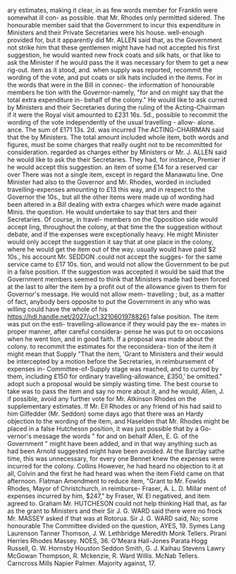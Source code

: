 ary estimates, making it clear, in as few words member for Franklin were somewhat ill con- as possible. that Mr. Rhodes only permitted sidered. The honourable member said that the Government to incur this expenditure in Ministers and their Private Secretaries were his house. well-enough provided for, but it apparently did Mr. ALLEN said that, as the Government not strike him that these gentlemen might have had not accepted his first suggestion, he would wanted new frock coats and silk hats, or that like to ask the Minister if he would pass the it was necessary for them to get a new rig-out. item as it stood, and. when supply was reported, recommit the wording of the vote, and put coats or silk hats included in the items. For in the words that were in the Bill in connec- the information of honourable members he tion with the Governor-namely, "for and on might say that the total extra expenditure in- behalf of the colony." He would like to ask curred by Ministers and their Secretaries during the ruling of the Acting-Chairman if it were the Royal visit amounted to £231 16s. 5d., possible to recommit the wording of the vote independently of the usual travelling - allow- alone. ance. The sum of £171 13s. 2d. was incurred The ACTING-CHAIRMAN said that the by Ministers. The total amount included whole item, both words and figures, must be some charges that really ought not to be recommitted for consideration. regarded as charges either by Ministers or Mr. J. ALLEN said he would like to ask the their Secretaries. They had, for instance, Premier if he would accept this suggestion. an item of some £14 for a reserved car over There was not a single item, except in regard the Manawatu line. One Minister had also to the Governor and Mr. Rhodes, worded in included travelling-expenses amounting to £13 this way, and in respect to the Governor the 10s., but all the other items were made up of wording had been altered in a Bill dealing with extra charges which were made against Minis. the question. He would undertake to say that ters and their Secretaries. Of course, in travel- members on the Opposition side would accept ling, throughout the colony, at that time the the suggestion without debate, and if the expenses were exceptionally heavy. He might Minister would only accept the suggestion it say that at one place in the colony, where he would get the item out of the way. usually would have paid $2 10s., his account Mr. SEDDON .could not accept the sugges- for the same service came to £17 10s. tion, and would not allow the Government to be put in a false position. If the suggestion was accepted it would be said that the Government members seemed to think that Ministers made had been forced at the last to alter the item by a profit out of the allowance given to them for Governor's message. He would not allow mem- travelling ; but, as a matter of fact, anybody bers opposite to put the Government in any who was willing could have the whole of his https://hdl.handle.net/2027/uc1.32106019788261 false position. The item was put on the esti- travelling-allowance if they would pay the ex- mates in proper manner, after careful considera- pense he was put to on occasions when he went tion, and in good faith. If a proposal was made about the colony. to recommit the estimates for the reconsidera- tion of the item it might mean that Supply "That the item, 'Grant to Ministers and their would be intercepted by a motion before the Secretaries, in reimbursement of expenses in- Committee-of-Supply stage was reached, and to curred by them, including £150 for ordinary travelling-allowance, £350,' be omitted." adopt such a proposal would be simply wasting time. The best course to take was to pass the item and say no more about it, and he would, Allen, J. if possible, avoid any further vote for Mr. Atkinson Rhodes on the supplementary estimates. If Mr. Ell Rhodes or any friend of his had said to him Gilfedder (Mr. Seddon) some days ago that there was an Hardy objection to the wording of the item, and Haselden that Mr. Rhodes might be placed in a false Hutcheson position, it was just possible that by a Go- vernor's message the words " for and on behalf Allen, E. G. of the Government " might have been added, and in that way anything such as had been Arnold suggested might have been avoided. At the Barclay sathe time, this was unnecessary, for every one Bennet knew the expenses were incurred for the colony. Collins However, he had heard no objection to it at all, Colvin and the first he had heard was when the item Field came on that afternoon. Flatman Amendment to reduce item, "Grant to Mr. Fowlds Rhodes, Mayor of Christchurch, in reimburse- Fraser, A. L. D. Millar ment of expenses incurred by him, $247," by Fraser, W. El negatived, and item agreed to. Graham Mr. HUTCHESON could not help thinking Hall that, as far as the grant to Ministers and their Sir J. G. WARD said there were no frock Mr. MASSEY asked if that was at Rotorua. Sir J. G. WARD said, No; some honourable The Committee divided on the question, AYES, 19. Symes Lang Laurenson Tanner Thomson, J. W. Lethbridge Meredith Monk Tellers. Pirani Herries Rhodes Massey. NOES, 36. O'Meara Hall-Jones Parata Hogg Russell, G. W. Hornsby Houston Seddon Smith, G. J. Kaihau Stevens Lawry McGowan Thompson, R. Mckenzie, R. Ward Willis. McNab Tellers. Carncross Mills Napier Palmer. Majority against, 17. 